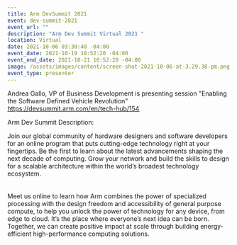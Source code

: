 ```yaml
---
title: Arm DevSummit 2021
event: dev-summit-2021
event_url: ""
description: "Arm Dev Summit Virtual 2021 "
location: Virtual
date: 2021-10-06 03:30:40 -04:00
event_date: 2021-10-19 10:52:20 -04:00
event_end_date: 2021-10-21 10:52:20 -04:00
image: /assets/images/content/screen-shot-2021-10-06-at-3.29.38-pm.png
event_type: presenter
---
```

Andrea Gallo, VP of Business Development is presenting session "Enabling the Software Defined Vehicle Revolution" <https://devsummit.arm.com/en/tech-hub/154>

Arm Dev Summit Description:

Join our global community of hardware designers and software developers for an online program that puts cutting-edge technology right at your fingertips. Be the first to learn about the latest advancements shaping the next decade of computing. Grow your network and build the skills to design for a scalable architecture within the world’s broadest technology ecosystem.\
\
\
Meet us online to learn how Arm combines the power of specialized processing with the design freedom and accessibility of general purpose compute, to help you unlock the power of technology for any device, from edge to cloud. It’s the place where everyone’s next idea can be born. Together, we can create positive impact at scale through building energy-efficient high-performance computing solutions.